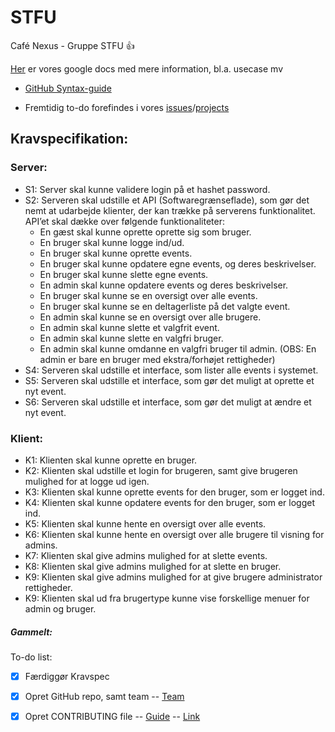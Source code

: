 # STFU
Café Nexus - Gruppe STFU :+1: 

[Her](https://docs.google.com/document/d/1_j1ZEVx0nU_N87oObxM9vNFDwwM2IIOCrq8Y3ME7hMY/edit?usp=sharing) er vores google docs med mere information, bl.a. usecase mv

- [GitHub Syntax-guide](https://help.github.com/articles/basic-writing-and-formatting-syntax)

- Fremtidig to-do forefindes i vores [issues](https://github.com/Distribuerede-Systemer-2017/STFU/issues)/[projects](https://github.com/Distribuerede-Systemer-2017/STFU/projects)

## Kravspecifikation:

### Server:
- S1: Server skal kunne validere login på et hashet password.
- S2: Serveren skal udstille et API (Softwaregrænseflade), som gør det nemt at udarbejde klienter, der kan trække på serverens funktionalitet. API’et skal dække over følgende funktionaliteter:
   - En gæst skal kunne oprette oprette sig som bruger.
   - En bruger skal kunne logge ind/ud.
   - En bruger skal kunne oprette events.
   - En bruger skal kunne opdatere egne events, og deres beskrivelser. 
   - En bruger skal kunne slette egne events. 
   - En admin skal kunne opdatere events og deres beskrivelser.
   - En bruger skal kunne se en oversigt over alle events.
   - En bruger skal kunne se en deltagerliste på det valgte event.
   - En admin skal kunne se en oversigt over alle brugere. 
   - En admin skal kunne slette et valgfrit event.
   - En admin skal kunne slette en valgfri bruger. 
   - En admin skal kunne omdanne en valgfri bruger til admin. (OBS: En admin er bare en bruger med ekstra/forhøjet rettigheder)
- S4: Serveren skal udstille et interface, som lister alle events i systemet. 
- S5: Serveren skal udstille et interface, som gør det muligt at oprette et nyt event.
- S6: Serveren skal udstille et interface, som gør det muligt at ændre et nyt event.

### Klient:
- K1: Klienten skal kunne oprette en bruger.
- K2: Klienten skal udstille et login for brugeren, samt give brugeren mulighed for at logge ud igen. 
- K3: Klienten skal kunne oprette events for den bruger, som er logget ind. 
- K4: Klienten skal kunne opdatere events for den bruger, som er logget ind. 
- K5: Klienten skal kunne hente en oversigt over alle events.
- K6: Klienten skal kunne hente en oversigt over alle brugere til visning for admins.
- K7: Klienten skal give admins mulighed for at slette events.
- K8: Klienten skal give admins mulighed for at slette en bruger. 
- K9: Klienten skal give admins mulighed for at give brugere administrator rettigheder. 
- K9: Klienten skal ud fra brugertype kunne vise forskellige menuer for admin og bruger. 


##### Gammelt:
 To-do list:
- [x] Færdiggør Kravspec
- [x] Opret GitHub repo, samt team -- [Team](https://github.com/orgs/Distribuerede-Systemer-2017/teams/gruppe-stfu/members) 
- [x] Opret CONTRIBUTING file -- [Guide](https://github.com/blog/1184-contributing-guidelines) -- [Link](https://github.com/Distribuerede-Systemer-2017/STFU/edit/master/CONTRIBUTING.md)

